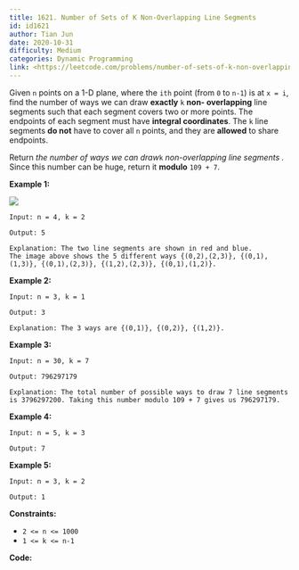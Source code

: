 ```yaml
---
title: 1621. Number of Sets of K Non-Overlapping Line Segments
id: id1621
author: Tian Jun
date: 2020-10-31
difficulty: Medium
categories: Dynamic Programming
link: <https://leetcode.com/problems/number-of-sets-of-k-non-overlapping-line-segments/description/>
---
```


Given `n` points on a 1-D plane, where the `ith` point (from `0` to `n-1`) is
at `x = i`, find the number of ways we can draw **exactly** `k` **non-
overlapping** line segments such that each segment covers two or more points.
The endpoints of each segment must have **integral coordinates**. The `k` line
segments **do not** have to cover all `n` points, and they are **allowed** to
share endpoints.

Return _the number of ways we can draw_`k` _non-overlapping line segments_ _._
Since this number can be huge, return it **modulo** `109 + 7`.



**Example 1:**

![](https://assets.leetcode.com/uploads/2020/09/07/ex1.png)
            
	Input: n = 4, k = 2    
	Output: 5    
	Explanation: The two line segments are shown in red and blue.    The image above shows the 5 different ways {(0,2),(2,3)}, {(0,1),(1,3)}, {(0,1),(2,3)}, {(1,2),(2,3)}, {(0,1),(1,2)}.

**Example 2:**
            
	Input: n = 3, k = 1    
	Output: 3    
	Explanation: The 3 ways are {(0,1)}, {(0,2)}, {(1,2)}.    

**Example 3:**
            
	Input: n = 30, k = 7    
	Output: 796297179    
	Explanation: The total number of possible ways to draw 7 line segments is 3796297200. Taking this number modulo 109 + 7 gives us 796297179.    

**Example 4:**
            
	Input: n = 5, k = 3    
	Output: 7    

**Example 5:**
            
	Input: n = 3, k = 2    
	Output: 1



**Constraints:**

  * `2 <= n <= 1000`
  * `1 <= k <= n-1`


**Code:**
